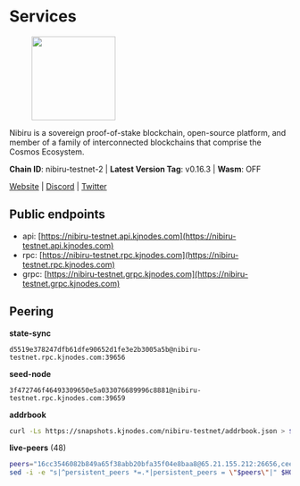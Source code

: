 # Services

<figure><img src="https://raw.githubusercontent.com/kj89/testnet_manuals/main/pingpub/logos/nibiru.png" width="150" alt=""><figcaption></figcaption></figure>

Nibiru is a sovereign proof-of-stake blockchain, open-source platform,  and member of a family of interconnected blockchains that comprise the Cosmos Ecosystem.

**Chain ID**: nibiru-testnet-2 | **Latest Version Tag**: v0.16.3 | **Wasm**: OFF

[Website](https://nibiru.fi) | [Discord](https://discord.gg/nibiru) | [Twitter](https://twitter.com/NibiruChain)


## Public endpoints

* api: [https://nibiru-testnet.api.kjnodes.com](https://nibiru-testnet.api.kjnodes.com)
* rpc: [https://nibiru-testnet.rpc.kjnodes.com](https://nibiru-testnet.rpc.kjnodes.com)
* grpc: [https://nibiru-testnet.grpc.kjnodes.com](https://nibiru-testnet.grpc.kjnodes.com)

## Peering

**state-sync**

```text
d5519e378247dfb61dfe90652d1fe3e2b3005a5b@nibiru-testnet.rpc.kjnodes.com:39656
```

**seed-node**

```text
3f472746f46493309650e5a033076689996c8881@nibiru-testnet.rpc.kjnodes.com:39659
```

**addrbook**
```bash
curl -Ls https://snapshots.kjnodes.com/nibiru-testnet/addrbook.json > $HOME/.nibid/config/addrbook.json
```

**live-peers** (48)
```bash
peers="16cc3546082b849a65f38abb20bfa35f04e8baa8@65.21.155.212:26656,cee45d46a0461e55dcb397a274e8907af4cd7828@43.154.44.230:26657,3500e228e18001372f08bcd0920281096ef80ddb@43.155.105.2:26657,2f35fb311c84dae1ac0a6ec4928307769983fa1f@154.53.44.216:26657,08c10c775c86e9752741e993f6e89563413018e6@43.134.165.29:26657,4b3a7ba57390472c6285a2b581efd0b915f516eb@43.134.165.49:26657,82dde0f3c283ca231849376696d08c39c3d458ce@173.82.203.187:26657,438701ce016699880f9073c6b99f71d17309d820@154.53.52.215:26657,c78f3ca40b54f35c2152515864095f16232c78ad@43.134.233.54:26657,24016cec78971d7ecae24fd99ac16655e6332eb8@66.94.102.176:26657,706d1fddbd94737ce4d761201791e61085e7c9be@185.135.137.234:26656,e55d8746ad30e0d11ebe0aa3792c46713375edcc@135.181.2.104:26656,5eecfdf089428a5a8e52d05d18aae1ad8503d14c@65.108.141.109:19656,5ef59d8905bbd2bff62e06c391bfcccd5b4f23a9@188.34.202.151:26656,3939da5da8d8a31e6af2cb6d7bdcb222ff2487eb@65.109.14.69:39656,756a7ac7c297a6b0c5015501ad7ad484867c8c96@213.246.39.53:26656,eb65c95ea745d1cb5f66e2fda5d5e1029f4dc43d@5.161.43.109:26656,0e07d1c2c5eaeffaa61d70be990d28bff450cdb2@84.46.243.157:39656,794f2f7e5bb4e9b1e7e752c3d7df76a8db824151@65.109.30.12:61756,d7185d6b0d6a7dbe8c45e1fddfa0165dfdba01c0@38.242.150.132:39656,2067e672ef241d6364c10b43eec2abc26e36b607@31.187.74.3:26656,5c2a752c9b1952dbed075c56c600c3a79b58c395@195.3.220.140:27046,e1f9e55ac9b69d93443581526e0eaceb9975e4cf@89.117.48.125:26656,fbad9746b824485a2b7c88d72f83e6e4d1fa5eb2@43.156.89.178:26657,b502caa5e8071c14179c562a328bb2a096f6b44a@141.94.139.233:30656,7b48063c94fc1a131da7254c9b018e0e88c5fe1a@84.46.240.85:26656,84ddf1d4c2f225ccd6cc4210e5aa940246e0f05f@185.135.137.238:26656,0aec0bcc0723178964ad5bb5a0b36e796dd2cc89@185.213.27.154:39656,c26331d00b29298a8c6ef0b9ea595fad737e1d89@38.242.240.79:26656,bec6fe42dd406ac789acb8b52fd6510e56232649@194.163.190.132:12656,cfa774a7d46145787f1db9ae0bed9150ef29a73c@65.109.61.61:39656,c6abfe8f7a1361369528436a63b0143afff38509@3.129.159.34:26656,5a2c62bbe9cc371819924c300be339490b75bdc0@185.216.75.21:36656,5a4f1f4ae5a0c853c72721ab1e32903db999fa28@178.18.255.92:26656,3997242f9646ca642932852b7577ddb9976e0396@5.199.130.53:26656,62f26443c930a02f3e166b9db4ecd37b65b042f2@49.12.8.255:26656,a17d289420c2c95ff3ad4d381dcda28c88112734@142.132.152.249:26656,70f2fc7f5195b6956d779e3f7c64f2a439e8338e@38.242.135.86:26656,bda16647d6f89b4e3d829aba359776edb1af4fc0@65.109.92.240:11036,8d390c237aba0bc42d7015a1fb366aea2ad66387@185.144.99.55:26656,8fd1ceb4bb0ee932025bfdc96e04b87c3a084827@185.135.137.212:26656,2c22d9b9f767522ddea193bd9f3c5b75f44a5558@173.82.207.117:26657,e48fee8d2d6c990931fc8209d725eb73c274e9c8@185.197.195.7:26656,d40bd2a7a5d3dc525e66be78a2bdaf1ff0bc1957@95.214.55.25:29656,8ff8d3effc84c1e5d7bdff36d8921875f7436bcd@65.108.13.185:26858,093550f035a9e92975e8dca08aabef81c477acb1@84.252.159.237:26656,53b08686f6882a77a462f06616edb77cbff9980d@142.132.253.112:13656,a4a0b5b90dbcc92006e7d05d7f6521f120520116@34.75.178.18:26656"
sed -i -e "s|^persistent_peers *=.*|persistent_peers = \"$peers\"|" $HOME/.nibid/config/config.toml
```
